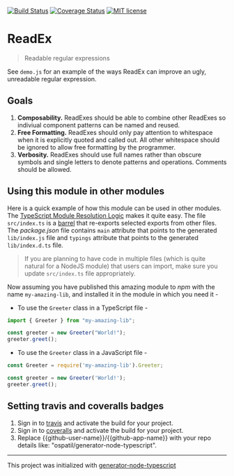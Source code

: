 [![Build Status](https://travis-ci.org/{{github-user-name}}/{{github-app-name}}.svg?branch=main)](https://travis-ci.org/{{github-user-name}}/{{github-app-name}}.svg?branch=main)
[![Coverage Status](https://coveralls.io/repos/github/{{github-user-name}}/{{github-app-name}}/badge?branch=main)](https://coveralls.io/github/{{github-user-name}}/{{github-app-name}}?branch=main)
[![MIT license](https://img.shields.io/badge/license-GPL%203.0-brightgreen)](http://opensource.org/licenses/MIT)

# ReadEx
> Readable regular expressions

See `demo.js` for an example of the ways ReadEx can improve an ugly,
unreadable regular expression.

## Goals

1. **Composability.** ReadExes should be able to combine other ReadExes so indiviual component patterns can be named and reused.
2. **Free Formatting.** ReadExes should only pay attention to whitespace when it is explicitly quoted and called out. All other whitespace should be ignored to allow free formatting by the programmer.
3. **Verbosity.** ReadExes should use full names rather than obscure symbols and single letters to denote patterns and operations. Comments should be allowed.

## Using this module in other modules

Here is a quick example of how this module can be used in other modules. The [TypeScript Module Resolution Logic](https://www.typescriptlang.org/docs/handbook/module-resolution.html) makes it quite easy. The file `src/index.ts` is a [barrel](https://basarat.gitbooks.io/typescript/content/docs/tips/barrel.html) that re-exports selected exports from other files. The _package.json_ file contains `main` attribute that points to the generated `lib/index.js` file and `typings` attribute that points to the generated `lib/index.d.ts` file.

> If you are planning to have code in multiple files (which is quite natural for a NodeJS module) that users can import, make sure you update `src/index.ts` file appropriately.

Now assuming you have published this amazing module to _npm_ with the name `my-amazing-lib`, and installed it in the module in which you need it -

- To use the `Greeter` class in a TypeScript file -

```ts
import { Greeter } from "my-amazing-lib";

const greeter = new Greeter("World!");
greeter.greet();
```

- To use the `Greeter` class in a JavaScript file -

```js
const Greeter = require('my-amazing-lib').Greeter;

const greeter = new Greeter('World!');
greeter.greet();
```

## Setting travis and coveralls badges
1. Sign in to [travis](https://travis-ci.org/) and activate the build for your project.
2. Sign in to [coveralls](https://coveralls.io/) and activate the build for your project.
3. Replace {{github-user-name}}/{{github-app-name}} with your repo details like: "ospatil/generator-node-typescript".

--------------------------------------------------------------------------------

This project was initialized with [generator-node-typescript](https://github.com/ospatil/generator-node-typescript)
